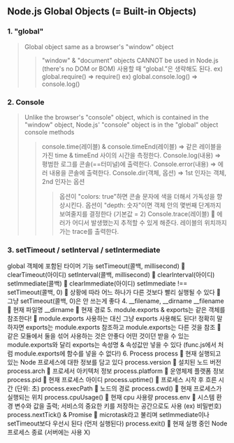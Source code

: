 ## Node.js Global Objects (= Built-in Objects)

### 1. "global"
> Global object same as a browser's "window" object
>> "window" & "document" objects CANNOT be used in Node.js (there's no DOM or BOM)
> 사용할 때 “global.”은 생략해도 된다.
>> ex) global.require() => require()
>> ex) global.console.log() => console.log()

### 2. Console
> Unlike the browser's "console" object, which is contained in the "window" object, Node.js' "console" object is in the "global" object
> console methods
>> console.time(레이블) & console.timeEnd(레이블) => 같은 레이블을 가진 time & timeEnd 사이의 시간을 측정한다.
>> Console.log(내용) => 평범한 로그를 콘솔(==터미널)에 출력한다.
>> Console.error(내용) => 에러 내용을 콘솔에 출력한다.
>> Console.dir(객체, 옵션) => 1st 인자는 객체, 2nd 인자는 옵션
>>> 옵션이 "colors: true"하면 콘솔 문자에 색을 더해서 가독성을 향상시킨다.
옵션이 "depth: 숫자"이면 객체 안의 몇번째 단계까지 보여줄지를 결정한다 (기본값 = 2)
>> Console.trace(레이블)  에러가 어디서 발생했는지 추적할 수 있게 해준다. 레이블의 위치까지 가는 trace를 출력한다.

### 3. setTimeout / setInterval / setIntermediate
global 객체에 포함된 타이머 기능
setTimeout(콜백, millisecond)  clearTimeout(아이디)
setInterval(콜백, millisecond)  clearInterval(아이디)
setImmediate(콜백)  clearImmediate(아이디)
setImmediate !== setTimeout(콜백, 0)  상황에 따라 어느 하나가 다른 것보다 빨리 실행될 수 있다  그냥 setTimeout(콜백, 0)은 안 쓰는게 좋다
4.	__filename, __dirname
__filename  현재 파일명
__dirname  현재 경로
5.	module.exports & exports는 같은 객체를 참조한다!  module.exports 사용하는 대신 그냥 exports 사용해도 된다!
정확히 말하자면 exports는 module.exports 참조하고 module.exports는 다른 것을 참조  같은 모듈에서 둘을 섞어 사용하는 것은 안좋다
어떤 것이던 받을 수 있는 module.exports와 달리 exports는 속성명 & 속성값만 넣을 수 있다 (func.js에서 처럼 module.exports에 함수를 넣을 수 없다!)
6.	Process
process  현재 실행되고 있는 Node 프로세스에 대한 정보를 담고 있다
process.version  설치된 노드 버전
process.arch  프로세서 아키텍처 정보
process.platform  운영체제 플랫폼 정보
process.pid  현재 프로세스 아이디
process.uptime()  프로세스 시작 후 흐른 시간 (단위: 초)
process.execPath  노드의 경로
process.cwd()  현재 프로세스가 실행되는 위치
process.cpuUsage()  현재 cpu 사용량
process.env  시스템 환경 변수와 값을 출력; 서비스의 중요한 키를 저장하는 공간으로도 사용 (ex) 비밀번호)
process.nextTick() & Promise  microtask라고 불리며 setImmediate이나 setTimeout보다 우선시 된다 (먼저 실행된다)
process.exit()  현재 실행 중인 Node 프로세스 종료 (서버에는 사용 X)

